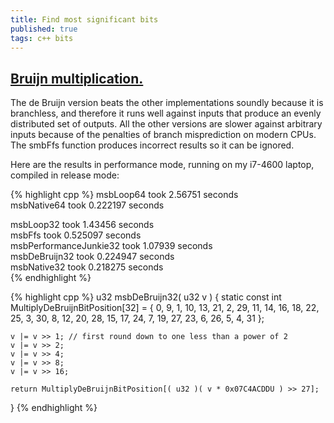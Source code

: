 ```yaml
---
title: Find most significant bits
published: true
tags: c++ bits
---
```

## [Bruijn multiplication.](https://stackoverflow.com/a/31718095/51386)
The de Bruijn version beats the other implementations soundly because it is branchless, and therefore it runs well against inputs that produce an evenly distributed set of outputs. All the other versions are slower against arbitrary inputs because of the penalties of branch misprediction on modern CPUs. The smbFfs function produces incorrect results so it can be ignored.

Here are the results in performance mode, running on my i7-4600 laptop, compiled in release mode:

{% highlight cpp %}
msbLoop64 took 2.56751 seconds               
msbNative64 took 0.222197 seconds            

msbLoop32 took 1.43456 seconds               
msbFfs took 0.525097 seconds                 
msbPerformanceJunkie32 took 1.07939 seconds  
msbDeBruijn32 took 0.224947 seconds          
msbNative32 took 0.218275 seconds            
{% endhighlight %}


{% highlight cpp %}
u32 msbDeBruijn32( u32 v )
{
    static const int MultiplyDeBruijnBitPosition[32] =
    {
        0, 9, 1, 10, 13, 21, 2, 29, 11, 14, 16, 18, 22, 25, 3, 30,
        8, 12, 20, 28, 15, 17, 24, 7, 19, 27, 23, 6, 26, 5, 4, 31
    };

    v |= v >> 1; // first round down to one less than a power of 2
    v |= v >> 2;
    v |= v >> 4;
    v |= v >> 8;
    v |= v >> 16;

    return MultiplyDeBruijnBitPosition[( u32 )( v * 0x07C4ACDDU ) >> 27];
}
{% endhighlight %}